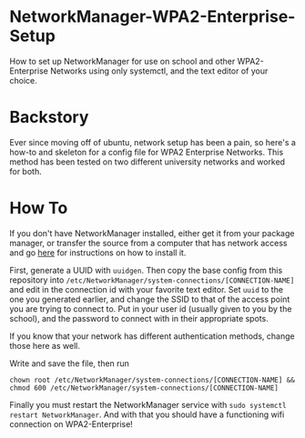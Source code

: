 # NetworkManager-WPA2-Enterprise-Setup
How to set up NetworkManager for use on school and other WPA2-Enterprise Networks using only systemctl, and the text editor of your choice.

# Backstory
Ever since moving off of ubuntu, network setup has been a pain, so here's a how-to and skeleton for a config file for WPA2 Enterprise Networks. This method has been tested on two different university networks and worked for both.

# How To
If you don't have NetworkManager installed, either get it from your package manager, or transfer the source from a computer that has network access and go [here](http://www.linuxfromscratch.org/blfs/view/svn/basicnet/networkmanager.html) for instructions on how to install it.

First, generate a UUID with `uuidgen`. Then copy the base config from this repository into `/etc/NetworkManager/system-connections/[CONNECTION-NAME]` and edit in the connection id with your favorite text editor. Set `uuid` to the one you generated earlier, and change the SSID to that of the access point you are trying to connect to. Put in your user id (usually given to you by the school), and the password to connect with in their appropriate spots.

If you know that your network has different authentication methods, change those here as well.

Write and save the file, then run
```
chown root /etc/NetworkManager/system-connections/[CONNECTION-NAME] && chmod 600 /etc/NetworkManager/system-connections/[CONNECTION-NAME]
```

Finally you must restart the NetworkManager service with `sudo systemctl restart NetworkManager`. And with that you should have a functioning wifi connection on WPA2-Enterprise!
